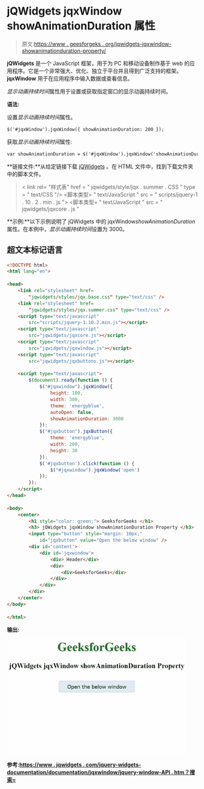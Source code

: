 # jQWidgets jqxWindow showAnimationDuration 属性

> 原文:[https://www . geesforgeks . org/jqwidgets-jqxwindow-showanimationduration-property/](https://www.geeksforgeeks.org/jqwidgets-jqxwindow-showanimationduration-property/)

**jQWidgets** 是一个 JavaScript 框架，用于为 PC 和移动设备制作基于 web 的应用程序。它是一个非常强大、优化、独立于平台并且得到广泛支持的框架。 **jqxWindow** 用于在应用程序中输入数据或查看信息。

*显示动画持续时间*属性用于设置或获取指定窗口的显示动画持续时间。

**语法:**

设置*显示动画持续时间*属性。

```html
$('#jqxWindow').jqxWindow({ showAnimationDuration: 200 });  
```

获取*显示动画持续时间*属性:

```html
var showAnimationDuration = $('#jqxWindow').jqxWindow('showAnimationDuration');
```

**链接文件:**从给定链接下载 [jQWidgets](https://www.jqwidgets.com/download/) 。在 HTML 文件中，找到下载文件夹中的脚本文件。

> <link rel="”stylesheet”" href="”jqwidgets/styles/jqx.base.css”" type="”text/css”">
> < link rel= "样式表" href = " jqwidgets/style/jqx . summer . CSS " type = " text/CSS "/>
> <脚本类型= " text/JavaScript " src = " scripts/jquery-1 . 10 . 2 . min . js "></脚本>
> <脚本类型= " text/JavaScript " src = " jqwidgets/jqxcore . js "

**示例:**以下示例说明了 jQWidgets 中的 jqxWindow*showAnimationDuration*属性。在本例中，*显示动画持续时间*设置为 3000。

## 超文本标记语言

```html
<!DOCTYPE html>
<html lang="en">

<head>
    <link rel="stylesheet" href=
        "jqwidgets/styles/jqx.base.css" type="text/css" />
    <link rel="stylesheet" href=
        "jqwidgets/styles/jqx.summer.css" type="text/css" />
    <script type="text/javascript" 
        src="scripts/jquery-1.10.2.min.js"></script>
    <script type="text/javascript" 
        src="jqwidgets/jqxcore.js"></script>
    <script type="text/javascript" 
        src="jqwidgets/jqxwindow.js"></script>
    <script type="text/javascript" 
        src="jqwidgets/jqxbuttons.js"></script>

    <script type="text/javascript">
        $(document).ready(function () {
            $("#jqxwindow").jqxWindow({
                height: 100,
                width: 300,
                theme: 'energyblue',
                autoOpen: false,
                showAnimationDuration: 3000
            });
            $("#jqxbutton").jqxButton({
                theme: 'energyblue',
                width: 200,
                height: 30
            });
            $('#jqxbutton').click(function () {
                $("#jqxwindow").jqxWindow('open')
            });
        });
    </script>
</head>

<body>
    <center>
        <h1 style="color: green;"> GeeksforGeeks </h1>
        <h3> jQWidgets jqxWindow showAnimationDuration Property </h3>
        <input type="button" style="margin: 10px;" 
            id="jqxbutton" value="Open the below window" />
        <div id='content'>
            <div id='jqxwindow'>
                <div> Header</div>
                <div>
                    <div>GeeksforGeeks</div>
                </div>
            </div>
        </div>
    </center>
</body>

</html>
```

**输出:**

![](img/ace9287bebc684b43b408f64cca0fffe.png)

**参考:**[**https://www . jqwidgets . com/jquery-widgets-documentation/documentation/jqxwindow/jquery-window-API . htm？搜索=**](https://www.jqwidgets.com/jquery-widgets-documentation/documentation/jqxwindow/jquery-window-api.htm?search=)